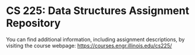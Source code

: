 # CS 225: Data Structures Assignment Repository

You can find additional information, including assignment descriptions, by visiting the course webpage: https://courses.engr.illinois.edu/cs225/

